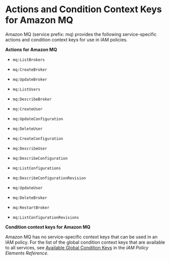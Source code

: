 # Actions and Condition Context Keys for Amazon MQ<a name="list_mq"></a>

Amazon MQ \(service prefix: mq\) provides the following service\-specific actions and condition context keys for use in IAM policies\.

**Actions for Amazon MQ**

+ `mq:ListBrokers`

+ `mq:CreateBroker`

+ `mq:UpdateBroker`

+ `mq:ListUsers`

+ `mq:DescribeBroker`

+ `mq:CreateUser`

+ `mq:UpdateConfiguration`

+ `mq:DeleteUser`

+ `mq:CreateConfiguration`

+ `mq:DescribeUser`

+ `mq:DescribeConfiguration`

+ `mq:ListConfigurations`

+ `mq:DescribeConfigurationRevision`

+ `mq:UpdateUser`

+ `mq:DeleteBroker`

+ `mq:RestartBroker`

+ `mq:ListConfigurationRevisions`

**Condition context keys for Amazon MQ**

Amazon MQ has no service\-specific context keys that can be used in an IAM policy\. For the list of the global condition context keys that are available to all services, see [Available Global Condition Keys](reference_policies_condition-keys.md#AvailableKeys) in the *IAM Policy Elements Reference*\.